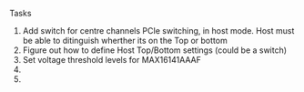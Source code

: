 Tasks

1. Add switch for centre channels PCIe switching, in host mode.  Host must be able to ditinguish wherther its on the Top or bottom
2. Figure out how to define Host Top/Bottom settings (could be a switch)
3. Set voltage threshold levels for MAX16141AAAF
4. 
5. 
